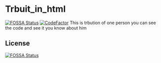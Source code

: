 # Trbuit_in_html
[![FOSSA Status](https://app.fossa.com/api/projects/git%2Bgithub.com%2Fkasinadhsarma%2FTrbuit_in_html.svg?type=shield)](https://app.fossa.com/projects/git%2Bgithub.com%2Fkasinadhsarma%2FTrbuit_in_html?ref=badge_shield)
[![CodeFactor](https://www.codefactor.io/repository/github/kasinadhsarma/trbuit_in_html/badge)](https://www.codefactor.io/repository/github/kasinadhsarma/trbuit_in_html)
 This is trbution of one person you can see the code and see it you know about him 


## License
[![FOSSA Status](https://app.fossa.com/api/projects/git%2Bgithub.com%2Fkasinadhsarma%2FTrbuit_in_html.svg?type=large)](https://app.fossa.com/projects/git%2Bgithub.com%2Fkasinadhsarma%2FTrbuit_in_html?ref=badge_large)
